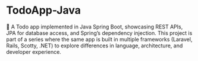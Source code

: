 # TodoApp-Java
📝 A Todo app implemented in Java Spring Boot, showcasing REST APIs, JPA for database access, and Spring’s dependency injection. This project is part of a series where the same app is built in multiple frameworks (Laravel, Rails, Scotty, .NET) to explore differences in language, architecture, and developer experience.
